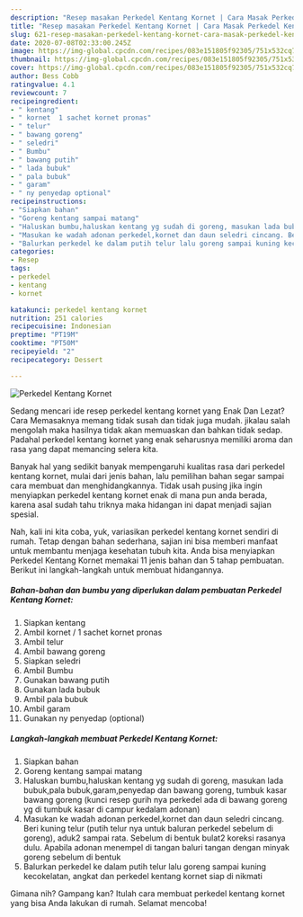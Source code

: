 ```yaml
---
description: "Resep masakan Perkedel Kentang Kornet | Cara Masak Perkedel Kentang Kornet Yang Enak Dan Mudah"
title: "Resep masakan Perkedel Kentang Kornet | Cara Masak Perkedel Kentang Kornet Yang Enak Dan Mudah"
slug: 621-resep-masakan-perkedel-kentang-kornet-cara-masak-perkedel-kentang-kornet-yang-enak-dan-mudah
date: 2020-07-08T02:33:00.245Z
image: https://img-global.cpcdn.com/recipes/083e151805f92305/751x532cq70/perkedel-kentang-kornet-foto-resep-utama.jpg
thumbnail: https://img-global.cpcdn.com/recipes/083e151805f92305/751x532cq70/perkedel-kentang-kornet-foto-resep-utama.jpg
cover: https://img-global.cpcdn.com/recipes/083e151805f92305/751x532cq70/perkedel-kentang-kornet-foto-resep-utama.jpg
author: Bess Cobb
ratingvalue: 4.1
reviewcount: 7
recipeingredient:
- " kentang"
- " kornet  1 sachet kornet pronas"
- " telur"
- " bawang goreng"
- " seledri"
- " Bumbu"
- " bawang putih"
- " lada bubuk"
- " pala bubuk"
- " garam"
- " ny penyedap optional"
recipeinstructions:
- "Siapkan bahan"
- "Goreng kentang sampai matang"
- "Haluskan bumbu,haluskan kentang yg sudah di goreng, masukan lada bubuk,pala bubuk,garam,penyedap dan bawang goreng, tumbuk kasar bawang goreng (kunci resep gurih nya perkedel ada di bawang goreng yg di tumbuk kasar di campur kedalam adonan)"
- "Masukan ke wadah adonan perkedel,kornet dan daun seledri cincang. Beri kuning telur (putih telur nya untuk baluran perkedel sebelum di goreng), aduk2 sampai rata. Sebelum di bentuk bulat2 koreksi rasanya dulu. Apabila adonan menempel di tangan baluri tangan dengan minyak goreng sebelum di bentuk"
- "Balurkan perkedel ke dalam putih telur lalu goreng sampai kuning kecokelatan, angkat dan perkedel kentang kornet siap di nikmati"
categories:
- Resep
tags:
- perkedel
- kentang
- kornet

katakunci: perkedel kentang kornet 
nutrition: 251 calories
recipecuisine: Indonesian
preptime: "PT19M"
cooktime: "PT50M"
recipeyield: "2"
recipecategory: Dessert

---
```



![Perkedel Kentang Kornet](https://img-global.cpcdn.com/recipes/083e151805f92305/751x532cq70/perkedel-kentang-kornet-foto-resep-utama.jpg)

Sedang mencari ide resep perkedel kentang kornet yang Enak Dan Lezat? Cara Memasaknya memang tidak susah dan tidak juga mudah. jikalau salah mengolah maka hasilnya tidak akan memuaskan dan bahkan tidak sedap. Padahal perkedel kentang kornet yang enak seharusnya memiliki aroma dan rasa yang dapat memancing selera kita.



Banyak hal yang sedikit banyak mempengaruhi kualitas rasa dari perkedel kentang kornet, mulai dari jenis bahan, lalu pemilihan bahan segar sampai cara membuat dan menghidangkannya. Tidak usah pusing jika ingin menyiapkan perkedel kentang kornet enak di mana pun anda berada, karena asal sudah tahu triknya maka hidangan ini dapat menjadi sajian spesial.


Nah, kali ini kita coba, yuk, variasikan perkedel kentang kornet sendiri di rumah. Tetap dengan bahan sederhana, sajian ini bisa memberi manfaat untuk membantu menjaga kesehatan tubuh kita. Anda bisa menyiapkan Perkedel Kentang Kornet memakai 11 jenis bahan dan 5 tahap pembuatan. Berikut ini langkah-langkah untuk membuat hidangannya.

<!--inarticleads1-->

##### Bahan-bahan dan bumbu yang diperlukan dalam pembuatan Perkedel Kentang Kornet:

1. Siapkan  kentang
1. Ambil  kornet / 1 sachet kornet pronas
1. Ambil  telur
1. Ambil  bawang goreng
1. Siapkan  seledri
1. Ambil  Bumbu
1. Gunakan  bawang putih
1. Gunakan  lada bubuk
1. Ambil  pala bubuk
1. Ambil  garam
1. Gunakan  ny penyedap (optional)




<!--inarticleads2-->

##### Langkah-langkah membuat Perkedel Kentang Kornet:

1. Siapkan bahan
1. Goreng kentang sampai matang
1. Haluskan bumbu,haluskan kentang yg sudah di goreng, masukan lada bubuk,pala bubuk,garam,penyedap dan bawang goreng, tumbuk kasar bawang goreng (kunci resep gurih nya perkedel ada di bawang goreng yg di tumbuk kasar di campur kedalam adonan)
1. Masukan ke wadah adonan perkedel,kornet dan daun seledri cincang. Beri kuning telur (putih telur nya untuk baluran perkedel sebelum di goreng), aduk2 sampai rata. Sebelum di bentuk bulat2 koreksi rasanya dulu. Apabila adonan menempel di tangan baluri tangan dengan minyak goreng sebelum di bentuk
1. Balurkan perkedel ke dalam putih telur lalu goreng sampai kuning kecokelatan, angkat dan perkedel kentang kornet siap di nikmati




Gimana nih? Gampang kan? Itulah cara membuat perkedel kentang kornet yang bisa Anda lakukan di rumah. Selamat mencoba!
